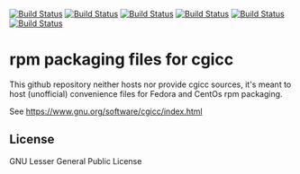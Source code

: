 [![Build Status](https://simc.arpae.it/moncic-ci/cgicc-rpm/centos7.png)](https://simc.arpae.it/moncic-ci/cgicc-rpm/)
[![Build Status](https://simc.arpae.it/moncic-ci/cgicc-rpm/rocky8.png)](https://simc.arpae.it/moncic-ci/cgicc-rpm/)
[![Build Status](https://simc.arpae.it/moncic-ci/cgicc-rpm/rocky9.png)](https://simc.arpae.it/moncic-ci/cgicc-rpm/)
[![Build Status](https://simc.arpae.it/moncic-ci/cgicc-rpm/fedora36.png)](https://simc.arpae.it/moncic-ci/cgicc-rpm/)
[![Build Status](https://simc.arpae.it/moncic-ci/cgicc-rpm/fedora38.png)](https://simc.arpae.it/moncic-ci/cgicc-rpm/)
[![Build Status](https://copr.fedorainfracloud.org/coprs/simc/stable/package/cgicc/status_image/last_build.png)](https://copr.fedorainfracloud.org/coprs/simc/stable/package/cgicc/)

# rpm packaging files for cgicc

This github repository neither hosts nor provide cgicc sources, it's meant to
host (unofficial) convenience files for Fedora and CentOs rpm packaging.

See https://www.gnu.org/software/cgicc/index.html

## License

GNU Lesser General Public License
